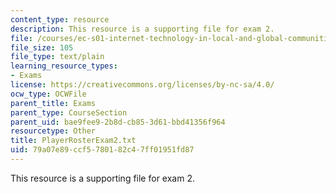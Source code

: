 ```yaml
---
content_type: resource
description: This resource is a supporting file for exam 2.
file: /courses/ec-s01-internet-technology-in-local-and-global-communities-spring-2005-summer-2005/79a07e89ccf5780182c47ff01951fd87_PlayerRosterExam2.txt
file_size: 105
file_type: text/plain
learning_resource_types:
- Exams
license: https://creativecommons.org/licenses/by-nc-sa/4.0/
ocw_type: OCWFile
parent_title: Exams
parent_type: CourseSection
parent_uid: bae9fee9-2b8d-cb85-3d61-bbd41356f964
resourcetype: Other
title: PlayerRosterExam2.txt
uid: 79a07e89-ccf5-7801-82c4-7ff01951fd87
---
```

This resource is a supporting file for exam 2.